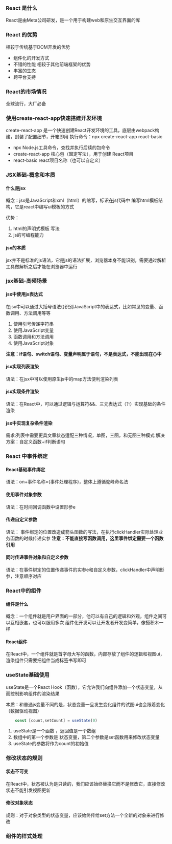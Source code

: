 <!--
 * @Description:react基础
 * @Date: 2024-04-30 10:49:06
 * @LastEditTime: 2024-04-30 11:16:09
 * @FilePath: \React\word\react基础.md
 * @Author: caokai
-->

### React 是什么

React是由Meta公司研发，是一个用于构建web和原生交互界面的库

### React 的优势

相较于传统基于DOM开发的优势

- 组件化的开发方式
- 不错的性能
  相较于其他前端框架的优势
- 丰富的生态
- 跨平台支持
  
### React的市场情况
  
  全球流行，大厂必备
  
### 使用create-react-app快速搭建开发环境
  
  create-react-app 是一个快速创建React开发环境的工具，底层由webpack构建，封装了配置细节，开箱即用
  执行命令：npx create-react-app react-basic
- npx Node.js工具命令，查找并执行后续的包命令
- create-react-app 核心包（固定写法），用于创建 React项目
- react-basic react项目名称（也可以自定义）
### JSX基础-概念和本质
#### 什么是jsx
概念：jsx是JavaScript和xml（html）的缩写，标识在js代码中 编写html模板结构，它是react中编写ui模板的方式

优势：

1.  html的声明式模板 写法
2.  js的可编程能力

#### jsx的本质
jsx并不是标准的js语法，它是js的语法扩展，浏览器本身不能识别，需要通过解析工具做解析之后才能在浏览器中运行

### jsx基础-高频场景

#### jsx中使用js表达式
在jsx中可以通过大括号语法{}识别JavaScript中的表达式，比如常见的变量、函数调用、方法调用等等

1. 使用引号传递字符串
2. 使用JavaScript变量
3. 函数调用和方法调用
4. 使用JavaScript对象

**注意：if语句、switch语句、变量声明属于语句，不是表达式，不能出现在{}中**

#### jsx实现列表渲染
语法：在jsx中可以使用原生js中的map方法便利渲染列表

#### jsx实现条件渲染
语法：在React中，可以通过逻辑与运算符&&、三元表达式（?:）实现基础的条件渲染

#### jsx中实现复杂条件渲染
需求:列表中需要更具文章状态适配三种情况，单图，三图，和无图三种模式
解决方案：自定义函数+if判断语句

### React 中事件绑定
#### React基础事件绑定
语法：on+事件名称={事件处理程序}，整体上遵循驼峰命名法

#### 使用事件对象参数 
语法：在时间回调函数中设置形参e

#### 传递自定义参数
语法： 事件绑定的位置改造成箭头函数的写法，在执行clickHandler实际处理业务函数的时候传递实参
**注意：不能直接写函数调用，这里事件绑定需要一个函数引用**

#### 同时传递事件对象和自定义参数
语法：在事件绑定的位置传递事件的实参e和自定义参数，clickHandler中声明形参，注意顺序对应

### React中的组件
#### 组件是什么
概念：一个组件就是用户界面的一部分，他可以有自己的逻辑和外观，组件之间可以互相嵌套，也可以服用多次
组件化开发可以让开发者开发变简单，像搭积木一样
#### React组件
在React中，一个组件就是首字母大写的函数，内部存放了组件的逻辑和视图ui，渲染组件只需要把组件当成标签书写即可
### useState基础使用
useState是一个React Hook（函数），它允许我们向组件添加一个状态变量，从而控制影响组件的渲染结果

本质：和普通js变量不同的是，状态变量一旦发生变化组件的试图ui也会跟着变化（数据驱动视图）

``` js
    const [count,setCount] = useState(0)
```
1. useState是一个函数 ，返回值是一个数组
2. 数组中的第一个参数是 状态变量，第二个参数是set函数用来修改状态变量
3. useState的参数将作为count的初始值

### 修改状态的规则
#### 状态不可变
在React中，状态被认为是只读的，我们应该始终替换它而不是修改它，直接修改状态不能引发视图更新
#### 修改对象状态
规则：对于对象类型的状态变量，应该始终传给set方法一个全新的对象来进行修改
### 组件的样式处理
